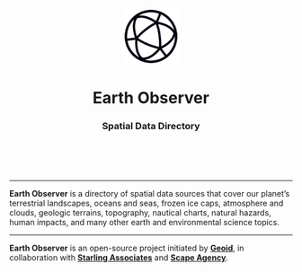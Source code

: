 <header>
<p align="center">
    <img src="assets/image/logo_dark.png" width="20%" height="20%" alt="Geoid Logo">
</p>
<h1 align='center' style='border-bottom: none;'>Earth Observer</h1>
<h3 align='center'>Spatial Data Directory</h3>
</header>
<br>


---


**Earth Observer** is a directory of spatial data sources that cover our planet’s terrestrial landscapes, oceans and seas, frozen ice caps, atmosphere and clouds, geologic terrains, topography, nautical charts, natural hazards, human impacts, and many other earth and environmental science topics.


---


**Earth Observer** is an open-source project initiated by **[Geoid](https://www.geoid.org "Geoid website")**, in collaboration with **[Starling Associates](https://www.starling.associates "Starling Associates website")** and **[Scape Agency](https://www.scape.agency "Scape Agency website")**.